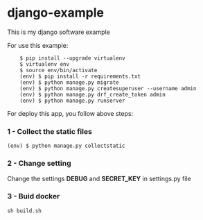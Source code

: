 # django-example

This is my django software example

For use this example:
```
    $ pip install --upgrade virtualenv
    $ virtualenv env
    $ source env/bin/activate
    (env) $ pip install -r requirements.txt
    (env) $ python manage.py migrate 
    (env) $ python manage.py createsuperuser --username admin
    (env) $ python manage.py drf_create_token admin
    (env) $ python manage.py runserver
``` 

For deploy this app, you follow above steps:

### 1 - Collect the static files
```
(env) $ python manage.py collectstatic
```
###  2 - Change setting
Change the settings **DEBUG** and **SECRET_KEY** in settings.py file

###  3 - Buid docker
```
sh build.sh
```